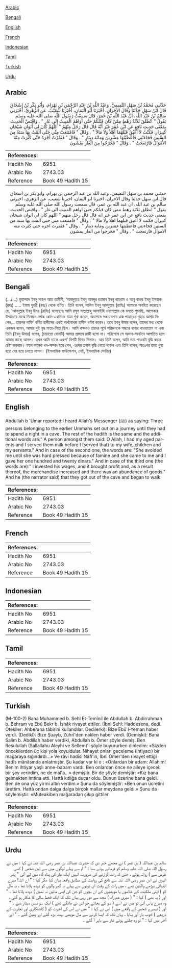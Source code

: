 [Arabic](#arabic)

[Bengali](#bengali)

[English](#english)

[French](#french)

[Indonesian](#indonesian)

[Tamil](#tamil)

[Turkish](#turkish)

[Urdu](#urdu)

## Arabic


<div dir="rtl" lang="ar" style={{fontSize:'larger',backgroundColor:'#f8f9fa',padding:20}}>
حَدَّثَنِي مُحَمَّدُ بْنُ سَهْلٍ التَّمِيمِيُّ، وَعَبْدُ اللَّهِ بْنُ عَبْدِ الرَّحْمَنِ بْنِ بَهْرَامَ، وَأَبُو بَكْرِ بْنُ إِسْحَاقَ قَالَ ابْنُ سَهْلٍ حَدَّثَنَا وَقَالَ الآخَرَانِ، أَخْبَرَنَا أَبُو الْيَمَانِ، أَخْبَرَنَا شُعَيْبٌ، عَنِ الزُّهْرِيِّ، أَخْبَرَنِي سَالِمُ بْنُ عَبْدِ اللَّهِ، أَنَّ عَبْدَ اللَّهِ بْنَ عُمَرَ، قَالَ سَمِعْتُ رَسُولَ اللَّهِ صلى الله عليه وسلم يَقُولُ ‏"‏ انْطَلَقَ ثَلاَثَةُ رَهْطٍ مِمَّنْ كَانَ قَبْلَكُمْ حَتَّى آوَاهُمُ الْمَبِيتُ إِلَى غَارٍ ‏"‏ ‏.‏ وَاقْتَصَّ الْحَدِيثَ بِمَعْنَى حَدِيثِ نَافِعٍ عَنِ ابْنِ عُمَرَ غَيْرَ أَنَّهُ قَالَ قَالَ رَجُلٌ مِنْهُمُ ‏"‏ اللَّهُمَّ كَانَ لِي أَبَوَانِ شَيْخَانِ كَبِيرَانِ فَكُنْتُ لاَ أَغْبُقُ قَبْلَهُمَا أَهْلاً وَلاَ مَالاً ‏"‏ ‏.‏ وَقَالَ ‏"‏ فَامْتَنَعَتْ مِنِّي حَتَّى أَلَمَّتْ بِهَا سَنَةٌ مِنَ السِّنِينَ فَجَاءَتْنِي فَأَعْطَيْتُهَا عِشْرِينَ وَمِائَةَ دِينَارٍ ‏"‏ ‏.‏ وَقَالَ ‏"‏ فَثَمَّرْتُ أَجْرَهُ حَتَّى كَثُرَتْ مِنْهُ الأَمْوَالُ فَارْتَعَجَتْ ‏"‏ ‏.‏ وَقَالَ ‏"‏ فَخَرَجُوا مِنَ الْغَارِ يَمْشُونَ
</div>
<div style={{backgroundColor:'#f8f9fa',padding:20, marginBottom: 10}}><table> <thead> <tr> <th>References:</th> <th></th> </tr> </thead> <tbody><tr><td>Hadith No</td><td>6951</td></tr><tr><td>Arabic No</td><td>2743.03</td></tr><tr><td>Reference</td><td>Book 49 Hadith 15</td></tr></tbody></table></div>


<div dir="rtl" lang="ar" style={{fontSize:'larger',backgroundColor:'#f8f9fa',padding:20}}>
حدثني محمد بن سهل التميمي، وعبد الله بن عبد الرحمن بن بهرام، وابو بكر بن اسحاق قال ابن سهل حدثنا وقال الاخران، اخبرنا ابو اليمان، اخبرنا شعيب، عن الزهري، اخبرني سالم بن عبد الله، ان عبد الله بن عمر، قال سمعت رسول الله صلى الله عليه وسلم يقول " انطلق ثلاثة رهط ممن كان قبلكم حتى اواهم المبيت الى غار " . واقتص الحديث بمعنى حديث نافع عن ابن عمر غير انه قال قال رجل منهم " اللهم كان لي ابوان شيخان كبيران فكنت لا اغبق قبلهما اهلا ولا مالا " . وقال " فامتنعت مني حتى المت بها سنة من السنين فجاءتني فاعطيتها عشرين وماية دينار " . وقال " فثمرت اجره حتى كثرت منه الاموال فارتعجت " . وقال " فخرجوا من الغار يمشون
</div>
<div style={{backgroundColor:'#f8f9fa',padding:20, marginBottom: 10}}><table> <thead> <tr> <th>References:</th> <th></th> </tr> </thead> <tbody><tr><td>Hadith No</td><td>6951</td></tr><tr><td>Arabic No</td><td>2743.03</td></tr><tr><td>Reference</td><td>Book 49 Hadith 15</td></tr></tbody></table></div>

## Bengali


<div dir="ltr" lang="bn" style={{fontSize:'larger',backgroundColor:'#f8f9fa',padding:20}}>
(…/...) মুহাম্মাদ ইবনু সাহল আত তামীমী, ‘আবদুল্লাহ ইবনু আবদুর রহমান ইবনু বাহরাম ও আবু বাকর ইবনু ইসহাক (রহঃ) ..... ইমাম যুহরী (রহঃ) থেকে বর্ণিত। তিনি বলেন, সালিম ইবনু আবদুল্লাহ (রাযিঃ) আমাকে অবহিত করেছেন যে, ‘আবদুল্লাহ ইবনু উমর (রাযিঃ) বলেছেনঃ আমি রসূল সাল্লাল্লাহু আলাইহি ওয়াসাল্লাম কে বলতে শুনেছি, আগেকার উম্মাতের মাঝে তিনজন লোক কোন একদিকে যাত্রা শুরু করেন, অবশেষে সন্ধ্যাবেলায় এক পাহাড়ের গুহায় আশ্রয় নিলেন... তারপর নাফি’ বর্ণিত হাদীসের একই অর্থবোধক হাদীস বর্ণনা করেন। তবে ইবনু উমার বলেন, তাদের মধ্য থেকে একজন বলেন, আমার দুই বৃদ্ধ মাতা-পিতা ছিল। আমি কক্ষনও তাদের পূর্বে পরিজনকে সন্ধ্যার খাবার খাওয়াতাম না এবং তিনি (ইবনু উমার) বলেন, (চাচাতো বোনটি) আমার প্রস্তাবে রাজী হলো না। পরিশেষে সে অভাব-অনটনে আপতিত হলে আমার কাছে আসল। তখন আমি তাকে একশ’ বিশটি দিনার দিলাম। আর তিনি বলেন, আমি তার পাওনটা বৃদ্ধি করার চেষ্টা করলাম। ফলে অনেক ধন-সম্পদ হয়ে গেল, এরপর ক্রমশ বৃদ্ধি পেতে থাকল এবং তিনি বলেন, অতঃপর তারা গুহা হতে বের হয়ে চলতে লাগল। (ইসলামিক ফাউন্ডেশন, নেই, ইসলামিক সেন্টার)
</div>
<div style={{backgroundColor:'#f8f9fa',padding:20, marginBottom: 10}}><table> <thead> <tr> <th>References:</th> <th></th> </tr> </thead> <tbody><tr><td>Hadith No</td><td>6951</td></tr><tr><td>Arabic No</td><td>2743.03</td></tr><tr><td>Reference</td><td>Book 49 Hadith 15</td></tr></tbody></table></div>

## English


<div dir="ltr" lang="en" style={{fontSize:'larger',backgroundColor:'#f8f9fa',padding:20}}>
Abdullah b 'Umar reported:I heard Allah's Messenger (ﷺ) as saying: Three persons belonging to the earlier Ummahs set out on a journey until they had to spend a night in a cave. The rest of the hadith is the same and the additional words are:" A person amongst them said: O Allah, I had my aged parents and I served them milk before I (served that) to my wife, children and my servants." And in case of the second one, the words are: "She avoided me until she was hard pressed because of famine and she came to me and I gave her one hundred and twenty dinars." And in case of the third one (the words are):" I invested his wages, and it brought profit and, as a result thereof, the merchandise increased and there was an abundance of goods." And he (the narrator said) that they got out of the cave and began to walk
</div>
<div style={{backgroundColor:'#f8f9fa',padding:20, marginBottom: 10}}><table> <thead> <tr> <th>References:</th> <th></th> </tr> </thead> <tbody><tr><td>Hadith No</td><td>6951</td></tr><tr><td>Arabic No</td><td>2743.03</td></tr><tr><td>Reference</td><td>Book 49 Hadith 15</td></tr></tbody></table></div>

## French


<div dir="ltr" lang="fr" style={{fontSize:'larger',backgroundColor:'#f8f9fa',padding:20}}>

</div>
<div style={{backgroundColor:'#f8f9fa',padding:20, marginBottom: 10}}><table> <thead> <tr> <th>References:</th> <th></th> </tr> </thead> <tbody><tr><td>Hadith No</td><td>6951</td></tr><tr><td>Arabic No</td><td>2743.03</td></tr><tr><td>Reference</td><td>Book 49 Hadith 15</td></tr></tbody></table></div>

## Indonesian


<div dir="ltr" lang="id" style={{fontSize:'larger',backgroundColor:'#f8f9fa',padding:20}}>

</div>
<div style={{backgroundColor:'#f8f9fa',padding:20, marginBottom: 10}}><table> <thead> <tr> <th>References:</th> <th></th> </tr> </thead> <tbody><tr><td>Hadith No</td><td>6951</td></tr><tr><td>Arabic No</td><td>2743.03</td></tr><tr><td>Reference</td><td>Book 49 Hadith 15</td></tr></tbody></table></div>

## Tamil


<div dir="ltr" lang="ta" style={{fontSize:'larger',backgroundColor:'#f8f9fa',padding:20}}>

</div>
<div style={{backgroundColor:'#f8f9fa',padding:20, marginBottom: 10}}><table> <thead> <tr> <th>References:</th> <th></th> </tr> </thead> <tbody><tr><td>Hadith No</td><td>6951</td></tr><tr><td>Arabic No</td><td>2743.03</td></tr><tr><td>Reference</td><td>Book 49 Hadith 15</td></tr></tbody></table></div>

## Turkish


<div dir="ltr" lang="tr" style={{fontSize:'larger',backgroundColor:'#f8f9fa',padding:20}}>
(M-100-2) Bana Muhammed b. Sehl Et-Temînıî ile Abdullah b. Abdirrahman b. Behram ve Ebû Bekr b. İshâk rivayet ettiler. (İbni Sehl: Haddesena, dedi. Ötekiler: Ahberana tâbirini kullandılar. Dedilerki): Bize Ebû'l-Yeman haber verdi. (Dedikî): Bize Şuayb, Zührî'den naklen haber verdi. (Demişki): Bana Salim b. Abdillah haber verdiki, Abdullah b. Ömer şöyle demiş: Ben Resulullah (Sallallahu Aleyhi ve Sellem)'i şöyle buyururken dinledim: «Sizden öncekilerden üç kişi yola koyuldular. Nihayet onları geceleme (ihtiyacı) bir mağaraya sığındırdı...» Ve râvi hadîsi Nâfi'in, İbni Ömer'den rivayet ettiği hadîs mânâsında anlatmıştır. Şu kadar var ki o : «Onlardan bir adam: Allahım! Benim ihtiyar yaşlı anne-babam vardı. Ben onlardan önce ne aileye içeceî: bir şey verirdim, ne de mal'a...» demiştir. Bir de şöyle demiştir: «Kız bana gelmekten imtina etti. Hattâ kıtlığa duçar oldu. Bunun üzerine bana geldi. Ben de ona yüz yirmi altın verdim.» Şunu da söylemiştir: «Ben onun ücretini ürettim. Hattâ ondan dalga dalga birçok mallar meydana geldi.» Şunu da söylemiştir: «Müteakiben mağaradan çıkıp gittiler
</div>
<div style={{backgroundColor:'#f8f9fa',padding:20, marginBottom: 10}}><table> <thead> <tr> <th>References:</th> <th></th> </tr> </thead> <tbody><tr><td>Hadith No</td><td>6951</td></tr><tr><td>Arabic No</td><td>2743.03</td></tr><tr><td>Reference</td><td>Book 49 Hadith 15</td></tr></tbody></table></div>

## Urdu


<div dir="rtl" lang="ur" style={{fontSize:'larger',backgroundColor:'#f8f9fa',padding:20}}>
سالم بن عبداللہ ( بن عمر ) نے مجھے خبر دی کہ حضرت عبداللہ بن عمر رضی اللہ عنہ نے کہا : میں نے رسول اللہ صلی اللہ علیہ وسلم کو فرماتے ہوئے سنا : " تم سے پہلے لوگوں میں سے تین شخص ( کسی غرض سے ) روانہ ہوئے ، حتی کہ رات گزارنے کی ضرورت انہیں ایک غار کی پناہ گاہ میں لے آئی " پھر انہوں نے ابن عمر رضی اللہ عنہ سے نافع کی روایت کے مطابق واقعہ بیان کیا مگر کہا : " اے اللہ! میرے انتہائی بوڑھے والدین تھے ، میں رات کے وقت ان دونوں سے پہلے نہ گھر والوں کو دودھ پلاتا تھا ، نہ مال کو ( اپنی ملکیت کے غلاموں یا مویشیوں کے ان بچوں کو جن کی اپنی مائیں نہ تھیں ) دودھ پلاتا تھا ۔ " اور ( یہ بھی ) کہا : " ( میری عم زاد ) مجھ سے دور رہی یہاں تک کہ ایک قحط سالی کا شکار ہو گئی ، وہ میرے پاس آئی تو میں نے اسے ( سو کے بجائے جو اس نے مانگے تھے ) ایک سو بیس دینار دیے ۔ " اور ( تیسرے شخص کے واقعے میں ) اس نے کہا : " میں نے اس کی اجرت کو ( کاشتکاری اور تجارت کے ذریعے ) خوب بار آور بنایا ، یہاں تک کہ ایسا کرنے سے مال مویشی بہت بڑھ گئے اور پھیل گئے ۔ " اور آخر میں کہا : " تو وہ چلتے ہوئے غار سے باہر آ گئے ۔
</div>
<div style={{backgroundColor:'#f8f9fa',padding:20, marginBottom: 10}}><table> <thead> <tr> <th>References:</th> <th></th> </tr> </thead> <tbody><tr><td>Hadith No</td><td>6951</td></tr><tr><td>Arabic No</td><td>2743.03</td></tr><tr><td>Reference</td><td>Book 49 Hadith 15</td></tr></tbody></table></div>